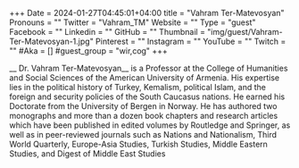 +++
Date = 2024-01-27T04:45:01+04:00
title = "Vahram Ter-Matevosyan"
Pronouns = ""
Twitter = "Vahram_TM"
Website = ""
Type = "guest"
Facebook = ""
Linkedin = ""
GitHub = ""
Thumbnail = "img/guest/Vahram-Ter-Matevosyan-1.jpg"
Pinterest = ""
Instagram = ""
YouTube = ""
Twitch = ""
#Aka = []
#guest_group = "wir,cog"
+++

__ Dr. Vahram Ter-Matevosyan__ is a Professor at the College of Humanities and Social Sciences of the American University of Armenia. His expertise lies in the political history of Turkey, Kemalism, political Islam, and the foreign and security policies of the South Caucasus nations. He earned his Doctorate from the University of Bergen in Norway. He has authored two monographs and more than a dozen book chapters and research articles which have been published in edited volumes by Routledge and Springer, as well as in peer-reviewed journals such as Nations and Nationalism, Third World Quarterly, Europe-Asia Studies, Turkish Studies, Middle Eastern Studies, and Digest of Middle East Studies
